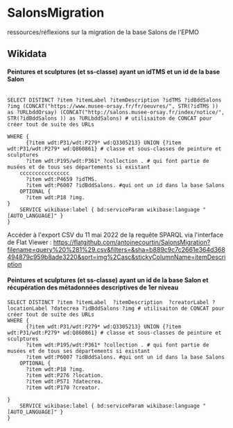 # SalonsMigration
ressources/réflexions sur la migration de la base Salons de l'EPMO


## Wikidata

#### Peintures et sculptures (et ss-classe) ayant un idTMS et un id de la base Salon
```sparql

SELECT DISTINCT ?item ?itemLabel ?itemDescription ?idTMS ?idBddSalons ?img (CONCAT("https://www.musee-orsay.fr/fr/oeuvres/", STR(?idTMS )) as ?URLbddOrsay) (CONCAT("http://salons.musee-orsay.fr/index/notice/", STR(?idBddSalons )) as ?URLbddSalons) # utilisaiton de CONCAT pour créer tout de suite des URLs

WHERE {
      {?item wdt:P31/wdt:P279* wd:Q3305213} UNION {?item wdt:P31/wdt:P279* wd:Q860861} # classe et sous-classes de peinture et sculptures
      ?item wdt:P195/wdt:P361* ?collection . # qui font partie de musées et de tous ses départements si existant
    cccccccccccccccc
      ?item wdt:P4659 ?idTMS.
      ?item wdt:P6007 ?idBddSalons. #qui ont un id dans la base Salons
    OPTIONAL {
      ?item wdt:P18 ?img.     
}
    SERVICE wikibase:label { bd:serviceParam wikibase:language "[AUTO_LANGUAGE]" }
}
```
Accéder à l'export CSV du 11 mai 2022 de la requête SPARQL via l'interface de Flat Viewer : https://flatgithub.com/antoinecourtin/SalonsMigration?filename=query%20%281%29.csv&filters=&sha=b889c9c7c2661e364d368494879c959b8ade3220&sort=img%2Casc&stickyColumnName=itemDescription

#### Peintures et sculptures (et ss-classe) ayant un id de la base Salon  et récupération des métadonnées descriptives de 1er niveau
```sparql
SELECT DISTINCT ?item ?itemLabel  ?itemDescription  ?creatorLabel ?locationLabel ?datecrea ?idBddSalons ?img # utilisaiton de CONCAT pour créer tout de suite des URLs
WHERE {
      {?item wdt:P31/wdt:P279* wd:Q3305213} UNION {?item wdt:P31/wdt:P279* wd:Q860861} # classe et sous-classes de peinture et sculptures
      ?item wdt:P195/wdt:P361* ?collection . # qui font partie de musées et de tous ses départements si existant
      ?item wdt:P6007 ?idBddSalons. #qui ont un id dans la base Salons
    OPTIONAL {
      ?item wdt:P18 ?img.     
      ?item wdt:P276 ?location.
      ?item wdt:P571 ?datecrea.
      ?item wdt:P170 ?creator.
   
}
    SERVICE wikibase:label { bd:serviceParam wikibase:language "[AUTO_LANGUAGE]" }
}
```
